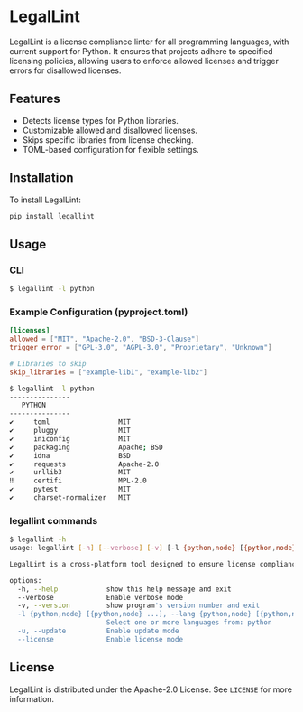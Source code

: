 # LegalLint

LegalLint is a license compliance linter for all programming languages, with current support for Python. It ensures that projects adhere to specified licensing policies, allowing users to enforce allowed licenses and trigger errors for disallowed licenses.

## Features
- Detects license types for Python libraries.
- Customizable allowed and disallowed licenses.
- Skips specific libraries from license checking.
- TOML-based configuration for flexible settings.

## Installation
To install LegalLint:
```bash
pip install legallint
```

## Usage

### CLI
```bash
$ legallint -l python
```

### Example Configuration (pyproject.toml)
```toml
[licenses]
allowed = ["MIT", "Apache-2.0", "BSD-3-Clause"]
trigger_error = ["GPL-3.0", "AGPL-3.0", "Proprietary", "Unknown"]

# Libraries to skip
skip_libraries = ["example-lib1", "example-lib2"]
```

```bash
$ legallint -l python
---------------
   PYTHON
---------------
✔     toml                 MIT
✔     pluggy               MIT
✔     iniconfig            MIT
✔     packaging            Apache; BSD
✔     idna                 BSD
✔     requests             Apache-2.0
✔     urllib3              MIT
‼     certifi              MPL-2.0
✔     pytest               MIT
✔     charset-normalizer   MIT
```

### legallint commands
```bash
$ legallint -h
usage: legallint [-h] [--verbose] [-v] [-l {python,node} [{python,node} ...]] [-u] [--license]

LegalLint is a cross-platform tool designed to ensure license compliance across multiple programming languages by analyzing dependencies and enforcing predefined license policies. LegalLint helps maintain legal standards by scanning the project’s dependencies and ensuring that only approved licenses (e.g., MIT, Apache 2.0) are used.

options:
  -h, --help            show this help message and exit
  --verbose             Enable verbose mode
  -v, --version         show program's version number and exit
  -l {python,node} [{python,node} ...], --lang {python,node} [{python,node} ...]
                        Select one or more languages from: python
  -u, --update          Enable update mode
  --license             Enable license mode
```

## License
LegalLint is distributed under the Apache-2.0 License. See `LICENSE` for more information.